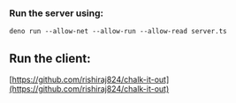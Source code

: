 
### Run the server using:

`deno run --allow-net --allow-run --allow-read server.ts`

## Run the client:

[https://github.com/rishiraj824/chalk-it-out](https://github.com/rishiraj824/chalk-it-out)